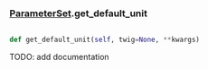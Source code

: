### [ParameterSet](ParameterSet.md).get_default_unit

```py

def get_default_unit(self, twig=None, **kwargs)

```



TODO: add documentation

